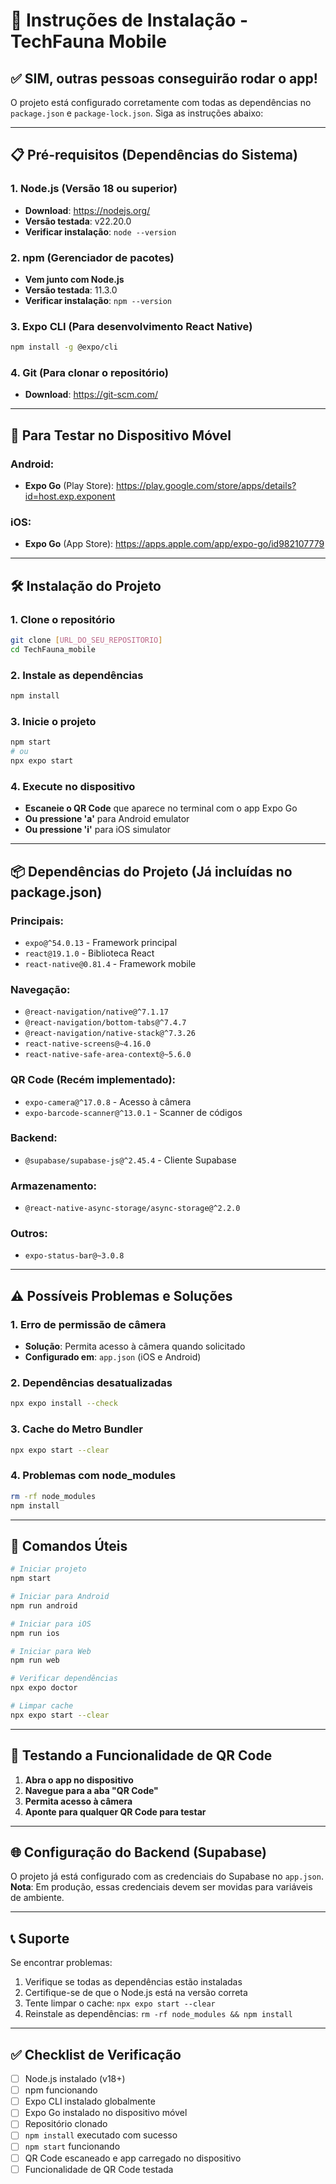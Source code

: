 # 🚀 Instruções de Instalação - TechFauna Mobile

## ✅ **SIM, outras pessoas conseguirão rodar o app!**

O projeto está configurado corretamente com todas as dependências no `package.json` e `package-lock.json`. Siga as instruções abaixo:

---

## 📋 **Pré-requisitos (Dependências do Sistema)**

### 1. **Node.js** (Versão 18 ou superior)
- **Download**: https://nodejs.org/
- **Versão testada**: v22.20.0
- **Verificar instalação**: `node --version`

### 2. **npm** (Gerenciador de pacotes)
- **Vem junto com Node.js**
- **Versão testada**: 11.3.0
- **Verificar instalação**: `npm --version`

### 3. **Expo CLI** (Para desenvolvimento React Native)
```bash
npm install -g @expo/cli
```

### 4. **Git** (Para clonar o repositório)
- **Download**: https://git-scm.com/

---

## 📱 **Para Testar no Dispositivo Móvel**

### **Android:**
- **Expo Go** (Play Store): https://play.google.com/store/apps/details?id=host.exp.exponent

### **iOS:**
- **Expo Go** (App Store): https://apps.apple.com/app/expo-go/id982107779

---

## 🛠️ **Instalação do Projeto**

### 1. **Clone o repositório**
```bash
git clone [URL_DO_SEU_REPOSITORIO]
cd TechFauna_mobile
```

### 2. **Instale as dependências**
```bash
npm install
```

### 3. **Inicie o projeto**
```bash
npm start
# ou
npx expo start
```

### 4. **Execute no dispositivo**
- **Escaneie o QR Code** que aparece no terminal com o app Expo Go
- **Ou pressione 'a'** para Android emulator
- **Ou pressione 'i'** para iOS simulator

---

## 📦 **Dependências do Projeto (Já incluídas no package.json)**

### **Principais:**
- `expo@^54.0.13` - Framework principal
- `react@19.1.0` - Biblioteca React
- `react-native@0.81.4` - Framework mobile

### **Navegação:**
- `@react-navigation/native@^7.1.17`
- `@react-navigation/bottom-tabs@^7.4.7`
- `@react-navigation/native-stack@^7.3.26`
- `react-native-screens@~4.16.0`
- `react-native-safe-area-context@~5.6.0`

### **QR Code (Recém implementado):**
- `expo-camera@^17.0.8` - Acesso à câmera
- `expo-barcode-scanner@^13.0.1` - Scanner de códigos

### **Backend:**
- `@supabase/supabase-js@^2.45.4` - Cliente Supabase

### **Armazenamento:**
- `@react-native-async-storage/async-storage@^2.2.0`

### **Outros:**
- `expo-status-bar@~3.0.8`

---

## ⚠️ **Possíveis Problemas e Soluções**

### **1. Erro de permissão de câmera**
- **Solução**: Permita acesso à câmera quando solicitado
- **Configurado em**: `app.json` (iOS e Android)

### **2. Dependências desatualizadas**
```bash
npx expo install --check
```

### **3. Cache do Metro Bundler**
```bash
npx expo start --clear
```

### **4. Problemas com node_modules**
```bash
rm -rf node_modules
npm install
```

---

## 🔧 **Comandos Úteis**

```bash
# Iniciar projeto
npm start

# Iniciar para Android
npm run android

# Iniciar para iOS  
npm run ios

# Iniciar para Web
npm run web

# Verificar dependências
npx expo doctor

# Limpar cache
npx expo start --clear
```

---

## 📱 **Testando a Funcionalidade de QR Code**

1. **Abra o app no dispositivo**
2. **Navegue para a aba "QR Code"**
3. **Permita acesso à câmera**
4. **Aponte para qualquer QR Code para testar**

---

## 🌐 **Configuração do Backend (Supabase)**

O projeto já está configurado com as credenciais do Supabase no `app.json`. 
**Nota**: Em produção, essas credenciais devem ser movidas para variáveis de ambiente.

---

## 📞 **Suporte**

Se encontrar problemas:
1. Verifique se todas as dependências estão instaladas
2. Certifique-se de que o Node.js está na versão correta
3. Tente limpar o cache: `npx expo start --clear`
4. Reinstale as dependências: `rm -rf node_modules && npm install`

---

## ✅ **Checklist de Verificação**

- [ ] Node.js instalado (v18+)
- [ ] npm funcionando
- [ ] Expo CLI instalado globalmente
- [ ] Expo Go instalado no dispositivo móvel
- [ ] Repositório clonado
- [ ] `npm install` executado com sucesso
- [ ] `npm start` funcionando
- [ ] QR Code escaneado e app carregado no dispositivo
- [ ] Funcionalidade de QR Code testada
